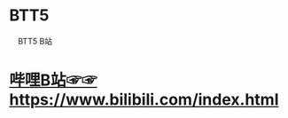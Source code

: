 # BTT5 
&nbsp;&nbsp;&nbsp;&nbsp;BTT5 B站&nbsp;&nbsp;&nbsp;&nbsp;&nbsp;&nbsp;
<h1><a href="https://www.bilibili.com/index.html"><strong> 哔哩B站☞☞https://www.bilibili.com/index.html</strong></a></h1>
<br />
